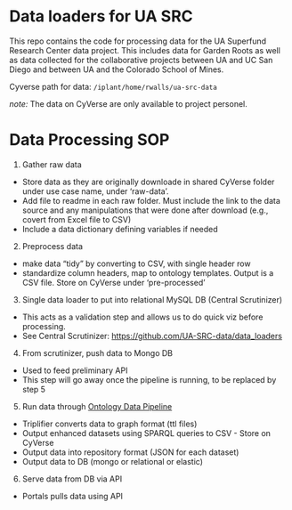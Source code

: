 # Data loaders for UA SRC

This repo contains the code for processing data for the UA Superfund Research Center data project. This includes data for Garden Roots as well as data collected for the collaborative projects between UA and UC San Diego and between UA and the Colorado School of Mines.

Cyverse path for data: `/iplant/home/rwalls/ua-src-data`

*note:* The data on CyVerse are only available to project personel.

# Data Processing SOP

1. Gather raw data
 * Store data as they are originally downloade in shared CyVerse folder under use case name, under ‘raw-data’.
 * Add file to readme in each raw folder. Must include the link to the data source and any manipulations that were done after download (e.g., covert from Excel file to CSV)
 * Include a data dictionary defining variables if needed
2. Preprocess data
 * make data “tidy” by converting to CSV, with single header row
 * standardize column headers, map to ontology templates. Output is a CSV file. Store on CyVerse under ‘pre-processed’
3. Single data loader to put into relational MySQL DB (Central Scrutinizer) 
 * This acts as a validation step and allows us to do quick viz before processing.
 * See Central Scrutinizer: https://github.com/UA-SRC-data/data_loaders
4. From scrutinizer, push data to Mongo DB
 * Used to feed preliminary API
 * This step will go away once the pipeline is running, to be replaced by step 5
5. Run data through [Ontology Data Pipeline](https://github.com/biocodellc/ontology-data-pipeline)
 * Triplifier converts data to graph format (ttl files)
 * Output enhanced datasets using SPARQL queries to CSV - Store on CyVerse
 * Output data into repository format (JSON for each dataset) 
 * Output data to DB (mongo or relational or elastic)
6. Serve data from DB via API
 * Portals pulls data using API

